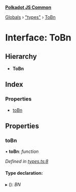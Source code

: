 **[Polkadot JS Common](../README.md)**

[Globals](../globals.md) › ["types"](../modules/_types_.md) › [ToBn](_types_.tobn.md)

# Interface: ToBn

## Hierarchy

* **ToBn**

## Index

### Properties

* [toBn](_types_.tobn.md#tobn)

## Properties

###  toBn

• **toBn**: *function*

*Defined in [types.ts:8](https://github.com/polkadot-js/common/blob/e2ec7d0/packages/util/src/types.ts#L8)*

#### Type declaration:

▸ (): *BN*